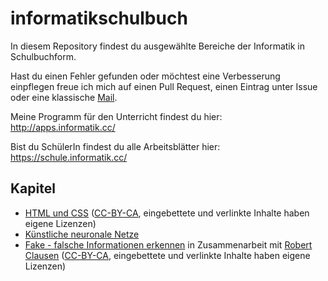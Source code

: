 # informatikschulbuch

In diesem Repository findest du ausgewählte Bereiche der Informatik in Schulbuchform.

Hast du einen Fehler gefunden oder möchtest eine Verbesserung einpflegen freue ich mich auf einen Pull Request, einen Eintrag unter Issue oder eine klassische [Mail](https://wi-wissen.de/contact.php).

Meine Programm für den Unterricht findest du hier: http://apps.informatik.cc/

Bist du SchülerIn findest du alle Arbeitsblätter hier: https://schule.informatik.cc/

## Kapitel

* [HTML und CSS](https://buch.informatik.cc/html-css/) ([CC-BY-CA](https://creativecommons.org/licenses/by-sa/4.0/deed.de), eingebettete und verlinkte Inhalte haben eigene Lizenzen)
* [Künstliche neuronale Netze](https://buch.informatik.cc/knn/)
* [Fake - falsche Informationen erkennen](https://buch.informatik.cc/fake/) in Zusammenarbeit mit [Robert Clausen](https://twitter.com/docanonymous_) ([CC-BY-CA](https://creativecommons.org/licenses/by-sa/4.0/deed.de), eingebettete und verlinkte Inhalte haben eigene Lizenzen)

